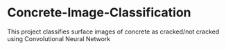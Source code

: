 # Concrete-Image-Classification
This project classifies surface images of concrete as cracked/not cracked using Convolutional Neural Network
